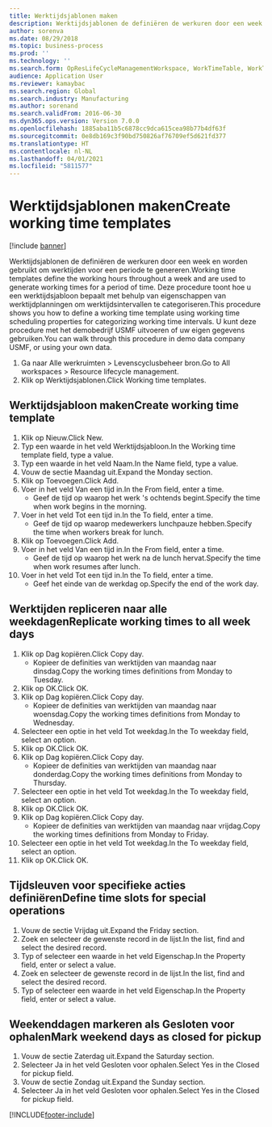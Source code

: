 ```yaml
---
title: Werktijdsjablonen maken
description: Werktijdsjablonen de definiëren de werkuren door een week en worden gebruikt om werktijden voor een periode te genereren.
author: sorenva
ms.date: 08/29/2018
ms.topic: business-process
ms.prod: ''
ms.technology: ''
ms.search.form: OpResLifeCycleManagementWorkspace, WorkTimeTable, WorkTimeCopyDayDialog, WorkPeriodTemplate
audience: Application User
ms.reviewer: kamaybac
ms.search.region: Global
ms.search.industry: Manufacturing
ms.author: sorenand
ms.search.validFrom: 2016-06-30
ms.dyn365.ops.version: Version 7.0.0
ms.openlocfilehash: 1885aba11b5c6878cc9dca615cea98b77b4df63f
ms.sourcegitcommit: 0e8db169c3f90bd750826af76709ef5d621fd377
ms.translationtype: HT
ms.contentlocale: nl-NL
ms.lasthandoff: 04/01/2021
ms.locfileid: "5811577"
---
```

# <a name="create-working-time-templates"></a><span data-ttu-id="e2eeb-103">Werktijdsjablonen maken</span><span class="sxs-lookup"><span data-stu-id="e2eeb-103">Create working time templates</span></span>

[!include [banner](../../includes/banner.md)]

<span data-ttu-id="e2eeb-104">Werktijdsjablonen de definiëren de werkuren door een week en worden gebruikt om werktijden voor een periode te genereren.</span><span class="sxs-lookup"><span data-stu-id="e2eeb-104">Working time templates define the working hours throughout a week and are used to generate working times for a period of time.</span></span> <span data-ttu-id="e2eeb-105">Deze procedure toont hoe u een werktijdsjabloon bepaalt met behulp van eigenschappen van werktijdplanningen om werktijdsintervallen te categoriseren.</span><span class="sxs-lookup"><span data-stu-id="e2eeb-105">This procedure shows you how to define a working time template using working time scheduling properties for categorizing working time intervals.</span></span> <span data-ttu-id="e2eeb-106">U kunt deze procedure met het demobedrijf USMF uitvoeren of uw eigen gegevens gebruiken.</span><span class="sxs-lookup"><span data-stu-id="e2eeb-106">You can walk through this procedure in demo data company USMF, or using your own data.</span></span>

1. <span data-ttu-id="e2eeb-107">Ga naar Alle werkruimten > Levenscyclusbeheer bron.</span><span class="sxs-lookup"><span data-stu-id="e2eeb-107">Go to All workspaces > Resource lifecycle management.</span></span>
2. <span data-ttu-id="e2eeb-108">Klik op Werktijdsjablonen.</span><span class="sxs-lookup"><span data-stu-id="e2eeb-108">Click Working time templates.</span></span>

## <a name="create-working-time-template"></a><span data-ttu-id="e2eeb-109">Werktijdsjabloon maken</span><span class="sxs-lookup"><span data-stu-id="e2eeb-109">Create working time template</span></span>
1. <span data-ttu-id="e2eeb-110">Klik op Nieuw.</span><span class="sxs-lookup"><span data-stu-id="e2eeb-110">Click New.</span></span>
2. <span data-ttu-id="e2eeb-111">Typ een waarde in het veld Werktijdsjabloon.</span><span class="sxs-lookup"><span data-stu-id="e2eeb-111">In the Working time template field, type a value.</span></span>
3. <span data-ttu-id="e2eeb-112">Typ een waarde in het veld Naam.</span><span class="sxs-lookup"><span data-stu-id="e2eeb-112">In the Name field, type a value.</span></span>
4. <span data-ttu-id="e2eeb-113">Vouw de sectie Maandag uit.</span><span class="sxs-lookup"><span data-stu-id="e2eeb-113">Expand the Monday section.</span></span>
5. <span data-ttu-id="e2eeb-114">Klik op Toevoegen.</span><span class="sxs-lookup"><span data-stu-id="e2eeb-114">Click Add.</span></span>
6. <span data-ttu-id="e2eeb-115">Voer in het veld Van een tijd in.</span><span class="sxs-lookup"><span data-stu-id="e2eeb-115">In the From field, enter a time.</span></span>
    * <span data-ttu-id="e2eeb-116">Geef de tijd op waarop het werk 's ochtends begint.</span><span class="sxs-lookup"><span data-stu-id="e2eeb-116">Specify the time when work begins in the morning.</span></span>  
7. <span data-ttu-id="e2eeb-117">Voer in het veld Tot een tijd in.</span><span class="sxs-lookup"><span data-stu-id="e2eeb-117">In the To field, enter a time.</span></span>
    * <span data-ttu-id="e2eeb-118">Geef de tijd op waarop medewerkers lunchpauze hebben.</span><span class="sxs-lookup"><span data-stu-id="e2eeb-118">Specify the time when workers break for lunch.</span></span>  
8. <span data-ttu-id="e2eeb-119">Klik op Toevoegen.</span><span class="sxs-lookup"><span data-stu-id="e2eeb-119">Click Add.</span></span>
9. <span data-ttu-id="e2eeb-120">Voer in het veld Van een tijd in.</span><span class="sxs-lookup"><span data-stu-id="e2eeb-120">In the From field, enter a time.</span></span>
    * <span data-ttu-id="e2eeb-121">Geef de tijd op waarop het werk na de lunch hervat.</span><span class="sxs-lookup"><span data-stu-id="e2eeb-121">Specify the time when work resumes after lunch.</span></span>  
10. <span data-ttu-id="e2eeb-122">Voer in het veld Tot een tijd in.</span><span class="sxs-lookup"><span data-stu-id="e2eeb-122">In the To field, enter a time.</span></span>
    * <span data-ttu-id="e2eeb-123">Geef het einde van de werkdag op.</span><span class="sxs-lookup"><span data-stu-id="e2eeb-123">Specify the end of the work day.</span></span>  

## <a name="replicate-working-times-to-all-week-days"></a><span data-ttu-id="e2eeb-124">Werktijden repliceren naar alle weekdagen</span><span class="sxs-lookup"><span data-stu-id="e2eeb-124">Replicate working times to all week days</span></span>
1. <span data-ttu-id="e2eeb-125">Klik op Dag kopiëren.</span><span class="sxs-lookup"><span data-stu-id="e2eeb-125">Click Copy day.</span></span>
    * <span data-ttu-id="e2eeb-126">Kopieer de definities van werktijden van maandag naar dinsdag.</span><span class="sxs-lookup"><span data-stu-id="e2eeb-126">Copy the working times definitions from Monday to Tuesday.</span></span>  
2. <span data-ttu-id="e2eeb-127">Klik op OK.</span><span class="sxs-lookup"><span data-stu-id="e2eeb-127">Click OK.</span></span>
3. <span data-ttu-id="e2eeb-128">Klik op Dag kopiëren.</span><span class="sxs-lookup"><span data-stu-id="e2eeb-128">Click Copy day.</span></span>
    * <span data-ttu-id="e2eeb-129">Kopieer de definities van werktijden van maandag naar woensdag.</span><span class="sxs-lookup"><span data-stu-id="e2eeb-129">Copy the working times definitions from Monday to Wednesday.</span></span>  
4. <span data-ttu-id="e2eeb-130">Selecteer een optie in het veld Tot weekdag.</span><span class="sxs-lookup"><span data-stu-id="e2eeb-130">In the To weekday field, select an option.</span></span>
5. <span data-ttu-id="e2eeb-131">Klik op OK.</span><span class="sxs-lookup"><span data-stu-id="e2eeb-131">Click OK.</span></span>
6. <span data-ttu-id="e2eeb-132">Klik op Dag kopiëren.</span><span class="sxs-lookup"><span data-stu-id="e2eeb-132">Click Copy day.</span></span>
    * <span data-ttu-id="e2eeb-133">Kopieer de definities van werktijden van maandag naar donderdag.</span><span class="sxs-lookup"><span data-stu-id="e2eeb-133">Copy the working times definitions from Monday to Thursday.</span></span>  
7. <span data-ttu-id="e2eeb-134">Selecteer een optie in het veld Tot weekdag.</span><span class="sxs-lookup"><span data-stu-id="e2eeb-134">In the To weekday field, select an option.</span></span>
8. <span data-ttu-id="e2eeb-135">Klik op OK.</span><span class="sxs-lookup"><span data-stu-id="e2eeb-135">Click OK.</span></span>
9. <span data-ttu-id="e2eeb-136">Klik op Dag kopiëren.</span><span class="sxs-lookup"><span data-stu-id="e2eeb-136">Click Copy day.</span></span>
    * <span data-ttu-id="e2eeb-137">Kopieer de definities van werktijden van maandag naar vrijdag.</span><span class="sxs-lookup"><span data-stu-id="e2eeb-137">Copy the working times definitions from Monday to Friday.</span></span>  
10. <span data-ttu-id="e2eeb-138">Selecteer een optie in het veld Tot weekdag.</span><span class="sxs-lookup"><span data-stu-id="e2eeb-138">In the To weekday field, select an option.</span></span>
11. <span data-ttu-id="e2eeb-139">Klik op OK.</span><span class="sxs-lookup"><span data-stu-id="e2eeb-139">Click OK.</span></span>

## <a name="define-time-slots-for-special-operations"></a><span data-ttu-id="e2eeb-140">Tijdsleuven voor specifieke acties definiëren</span><span class="sxs-lookup"><span data-stu-id="e2eeb-140">Define time slots for special operations</span></span>
1. <span data-ttu-id="e2eeb-141">Vouw de sectie Vrijdag uit.</span><span class="sxs-lookup"><span data-stu-id="e2eeb-141">Expand the Friday section.</span></span>
2. <span data-ttu-id="e2eeb-142">Zoek en selecteer de gewenste record in de lijst.</span><span class="sxs-lookup"><span data-stu-id="e2eeb-142">In the list, find and select the desired record.</span></span>
3. <span data-ttu-id="e2eeb-143">Typ of selecteer een waarde in het veld Eigenschap.</span><span class="sxs-lookup"><span data-stu-id="e2eeb-143">In the Property field, enter or select a value.</span></span>
4. <span data-ttu-id="e2eeb-144">Zoek en selecteer de gewenste record in de lijst.</span><span class="sxs-lookup"><span data-stu-id="e2eeb-144">In the list, find and select the desired record.</span></span>
5. <span data-ttu-id="e2eeb-145">Typ of selecteer een waarde in het veld Eigenschap.</span><span class="sxs-lookup"><span data-stu-id="e2eeb-145">In the Property field, enter or select a value.</span></span>

## <a name="mark-weekend-days-as-closed-for-pickup"></a><span data-ttu-id="e2eeb-146">Weekenddagen markeren als Gesloten voor ophalen</span><span class="sxs-lookup"><span data-stu-id="e2eeb-146">Mark weekend days as closed for pickup</span></span>
1. <span data-ttu-id="e2eeb-147">Vouw de sectie Zaterdag uit.</span><span class="sxs-lookup"><span data-stu-id="e2eeb-147">Expand the Saturday section.</span></span>
2. <span data-ttu-id="e2eeb-148">Selecteer Ja in het veld Gesloten voor ophalen.</span><span class="sxs-lookup"><span data-stu-id="e2eeb-148">Select Yes in the Closed for pickup field.</span></span>
3. <span data-ttu-id="e2eeb-149">Vouw de sectie Zondag uit.</span><span class="sxs-lookup"><span data-stu-id="e2eeb-149">Expand the Sunday section.</span></span>
4. <span data-ttu-id="e2eeb-150">Selecteer Ja in het veld Gesloten voor ophalen.</span><span class="sxs-lookup"><span data-stu-id="e2eeb-150">Select Yes in the Closed for pickup field.</span></span>



[!INCLUDE[footer-include](../../../includes/footer-banner.md)]